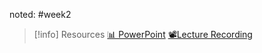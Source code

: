 noted:  #week2

> [!info] Resources
> [📊 PowerPoint](Resources/UseCases.pdf)
> [📽️Lecture Recording]()

```table-of-contents

```
